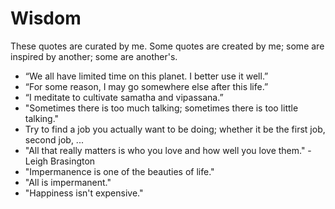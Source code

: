 # Wisdom

These quotes are curated by me. Some quotes are created by me; some are inspired by another; some are another's.

- “We all have limited time on this planet. I better use it well.” 
- “For some reason, I may go somewhere else after this life.” 
- “I meditate to cultivate samatha and vipassana.” 
- "Sometimes there is too much talking; sometimes there is too little talking."
- Try to find a job you actually want to be doing; whether it be the first job, second job, ...
- "All that really matters is who you love and how well you love them." - Leigh Brasington
- "Impermanence is one of the beauties of life."
- "All is impermanent."
- "Happiness isn't expensive."

